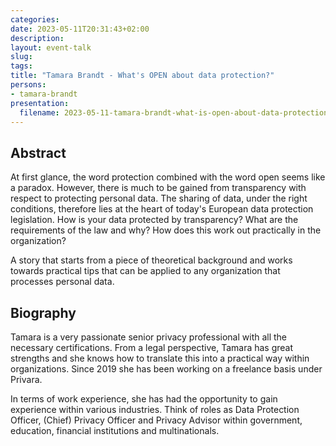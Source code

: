 ```yaml
---
categories:
date: 2023-05-11T20:31:43+02:00
description:
layout: event-talk
slug:
tags:
title: "Tamara Brandt - What's OPEN about data protection?"
persons:
- tamara-brandt
presentation:
  filename: 2023-05-11-tamara-brandt-what-is-open-about-data-protection.pdf
---
```


## Abstract

At first glance, the word protection combined with the word open seems like a paradox. However, there is much to be gained from transparency with respect to protecting personal data. The sharing of data, under the right conditions, therefore lies at the heart of today's European data protection legislation. How is your data protected by transparency? What are the requirements of the law and why? How does this work out practically in the organization?

A story that starts from a piece of theoretical background and works towards practical tips that can be applied to any organization that processes personal data.

## Biography

Tamara is a very passionate senior privacy professional with all the necessary certifications. From a legal perspective, Tamara has great strengths and she knows how to translate this into a practical way within organizations. Since 2019 she has been working on a freelance basis under Privara.

In terms of work experience, she has had the opportunity to gain experience within various industries. Think of roles as Data Protection Officer, (Chief) Privacy Officer and Privacy Advisor within government, education, financial institutions and multinationals.
